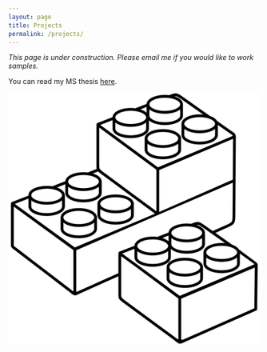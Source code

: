 ```yaml
---
layout: page
title: Projects
permalink: /projects/
---
```


*This page is under construction. Please email me if you would like to work samples.*

You can read my MS thesis <a href="MS-thesis-final-compressed.pdf" target="_blank"> here</a>.


![LEGO bricks](/images/lego.png)
